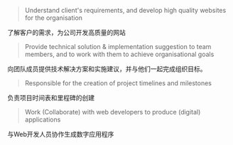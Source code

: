 > Understand client's requirements, and develop high quality websites for the organisation

了解客户的需求，为公司开发高质量的网站

> Provide technical solution & implementation suggestion to team members, and to work with them to achieve organisational goals

向团队成员提供技术解决方案和实施建议，并与他们一起完成组织目标。

> Responsible for the creation of project timelines and milestones

负责项目时间表和里程碑的创建

> Work (Collaborate) with web developers to produce (digital) applications

与Web开发人员协作生成数字应用程序
